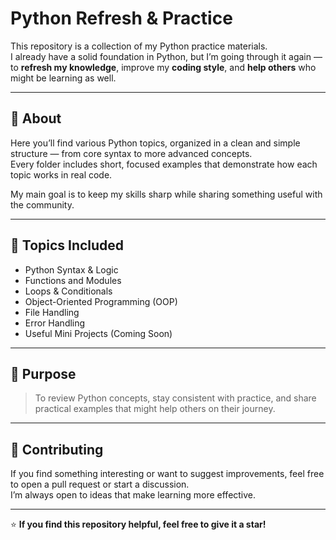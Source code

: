# Python Refresh & Practice

This repository is a collection of my Python practice materials.  
I already have a solid foundation in Python, but I’m going through it again — to **refresh my knowledge**, improve my **coding style**, and **help others** who might be learning as well.

---

## 📘 About

Here you’ll find various Python topics, organized in a clean and simple structure — from core syntax to more advanced concepts.  
Every folder includes short, focused examples that demonstrate how each topic works in real code.

My main goal is to keep my skills sharp while sharing something useful with the community.

---

## 🚀 Topics Included

- Python Syntax & Logic
- Functions and Modules
- Loops & Conditionals
- Object-Oriented Programming (OOP)
- File Handling
- Error Handling
- Useful Mini Projects (Coming Soon)

---

## 🎯 Purpose

> To review Python concepts, stay consistent with practice, and share practical examples that might help others on their journey.

---

## 🤝 Contributing

If you find something interesting or want to suggest improvements, feel free to open a pull request or start a discussion.  
I’m always open to ideas that make learning more effective.

---

⭐ **If you find this repository helpful, feel free to give it a star!**
